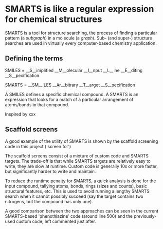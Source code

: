 # SMARTS is like a regular expression for chemical structures

SMARTS is a tool for structure searching, the process of finding a particular pattern
(a *subgraph*) in a molecule (a *graph*). Sub- (and super-) structure searches are
used in virtually every computer-based chemistry application.

## Defining the terms

SMILES = __S__implified __M__olecular __I__nput __L__ine __E__diting __S__pecification

SMARTS = __SM__ILES __Ar__bitrary __T__arget __S__pecification 

A SMILES defines a specific chemical compound.  A SMARTS is an expression that looks 
for a match of a particular arrangement of atoms/bonds in that compound.

Inspired by xxx

## Scaffold screens

A good example of the utility of SMARTS is shown by the scaffold screening code in this 
project ('screen.for')

The scaffold screens consist of a mixture of custom code and SMARTS targets. The trade-off
is that while SMARTS targets are relatively easy to write, they are slow at runtime. Custom
code is generally 10x or more faster, but significantly harder to write and maintain.

To reduce the runtime penalty for SMARTS, a quick analysis is done for the input compound,
tallying atoms, bonds, rings (sizes and counts), basic structural features, etc.  This is
used to avoid running a lengthy SMARTS search when it cannot possibly succeed (say the target
contains two nitrogens, but the compound has only one).

A good comparison between the two approaches can be seen in the current SMARTS-based
'phenothiazine' code (around line 500) and the previously-used custom code, left commented
just after.
